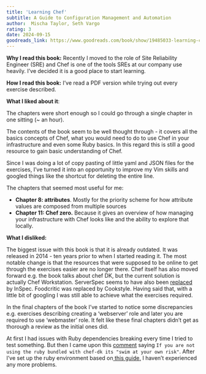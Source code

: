 ```yaml
---
title: 'Learning Chef'
subtitle: A Guide to Configuration Management and Automation
author:  Mischa Taylor, Seth Vargo
rating: 3
date: 2024-09-15
goodreads_link: https://www.goodreads.com/book/show/19485033-learning-chef
---
```


**Why I read this book:** Recently I moved to the role of Site Reliability Engineer (SRE) and Chef is one of the tools SREs at our company use heavily. I’ve decided it is a good place to start learning.

**How I read this book:** I’ve read a PDF version while trying out every exercise described.

**What I liked about it**: 

The chapters were short enough so I could go through a single chapter in one sitting (~ an hour).

The contents of the book seem to be well thought through - it covers all the basics concepts of Chef, what you would need to do to use Chef in your infrastructure and even some Ruby basics. In this regard this is still a good resource to gain basic understanding of Chef.

Since I was doing a lot of copy pasting of little yaml and JSON files for the exercises, I’ve turned it into an opportunity to improve my Vim skills and googled things like the shortcut for deleting the entire line. 

The chapters that seemed most useful for me:
* **Chapter 8: attributes**. Mostly for the ​​priority scheme for how attribute values are composed from multiple sources
* **Chapter 11: Chef zero.** Because it gives an overview of how managing your infrastructure with Chef looks like and the ability to explore that locally.

**What I disliked:**

The biggest issue with this book is that it is already outdated. It was released in 2014 - ten years prior to when I started reading it. The most notable change is that the resources that were supposed to be online to get through the exercises easier are no longer there. Chef itself has also moved forward e.g. the book talks about chef DK, but the current solution is actually Chef Workstation. ServerSpec seems to have also been [replaced](https://www.chef.io/blog/the-road-to-inspec) by InSpec. Foodcritic was replaced by Cookstyle. Having said that, with a little bit of googling I was still able to achieve what the exercises required.

In the final chapters of the book I’ve started to notice some discrepancies e.g. exercises describing creating a ‘webserver’ role and later you are required to use ‘webmaster’ role. It felt like these final chapters didn’t get as thorough a review as the initial ones did.

At first I had issues with Ruby dependencies breaking every time I tried to test something. But then I came upon this [comment](https://github.com/test-kitchen/test-kitchen/issues/1090#issuecomment-235911674) saying `If you are not using the ruby bundled with chef-dk its "swim at your own risk"`. After I’ve set up the ruby environment based on[ this guide,](https://docs.chef.io/workstation/getting_started/#configure-ruby-environment) I haven’t experienced any more problems.
